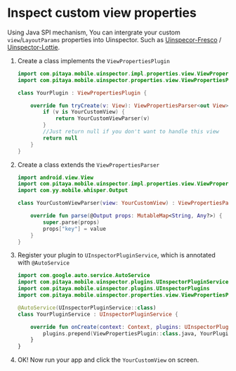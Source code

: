 # Inspect custom view properties

Using Java SPI mechanism, You can intergrate your custom `view`/`LayoutParams` properties into Uinspector. Such as [Uinspecor-Fresco](https://github.com/YvesCheung/UInspector/blob/2.x/docs/uinspector-optional-fresco.md) / [Uinspector-Lottie](https://github.com/YvesCheung/UInspector/blob/2.x/docs/uinspector-optional-lottie.md).

1. Create a class implements the `ViewPropertiesPlugin`

    ```kotlin
    import com.pitaya.mobile.uinspector.impl.properties.view.ViewPropertiesParser
    import com.pitaya.mobile.uinspector.properties.view.ViewPropertiesPlugin

    class YourPlugin : ViewPropertiesPlugin {

        override fun tryCreate(v: View): ViewPropertiesParser<out View>? {
            if (v is YourCustomView) {
                return YourCustomViewParser(v)
            }
            //Just return null if you don't want to handle this view
            return null
        }
    }
    ```

2. Create a class extends the `ViewPropertiesParser`

    ```kotlin
    import android.view.View
    import com.pitaya.mobile.uinspector.impl.properties.view.ViewPropertiesParser
    import com.yy.mobile.whisper.Output

    class YourCustomViewParser(view: YourCustomView) : ViewPropertiesParser<YourCustomView>(view) {

        override fun parse(@Output props: MutableMap<String, Any?>) {
            super.parse(props)
            props["key"] = value
        }
    }
    ```

4. Register your plugin to `UInspectorPluginService`, which is annotated with `@AutoService`

    ```kotlin
    import com.google.auto.service.AutoService
    import com.pitaya.mobile.uinspector.plugins.UInspectorPluginService
    import com.pitaya.mobile.uinspector.plugins.UInspectorPlugins
    import com.pitaya.mobile.uinspector.properties.view.ViewPropertiesPlugin

    @AutoService(UInspectorPluginService::class)
    class YourPluginService : UInspectorPluginService {

        override fun onCreate(context: Context, plugins: UInspectorPlugins) {
            plugins.prepend(ViewPropertiesPlugin::class.java, YourPlugin())
        }
    }
    ```

4. OK! Now run your app and click the `YourCustomView` on screen.